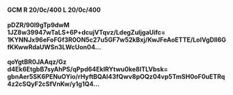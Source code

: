 #### GCM R 20/0c/400 L 20/0c/400
**pDZR/90I9gTp9dwM**<br/>**1JZ8w39947wTaLS+6P+dcujVTqvz/LdegZuIjgaUifc=**<br/>**1KYNNJx96eFoFGf3R0ON5c27u5GF7w52kBxj/KwJFeAoETTE/LoIVgDlI6GfKKwwRdaUWSn3LWcUon04...**<br/><br/>
**qoYgtBR0JAAqz/Gz**<br/>**d4Ek6EtgbB7syAhPS/qPpd64EklRYtwu0ke8ITLVbsk=**<br/>**gbnAer5SK6PENuOYio/rHyftBQAI43fQwv8pOQz04vp5TmSH0oF0uETRq4z2cSQyF2cSfVnKw/y1g1Q4...**
